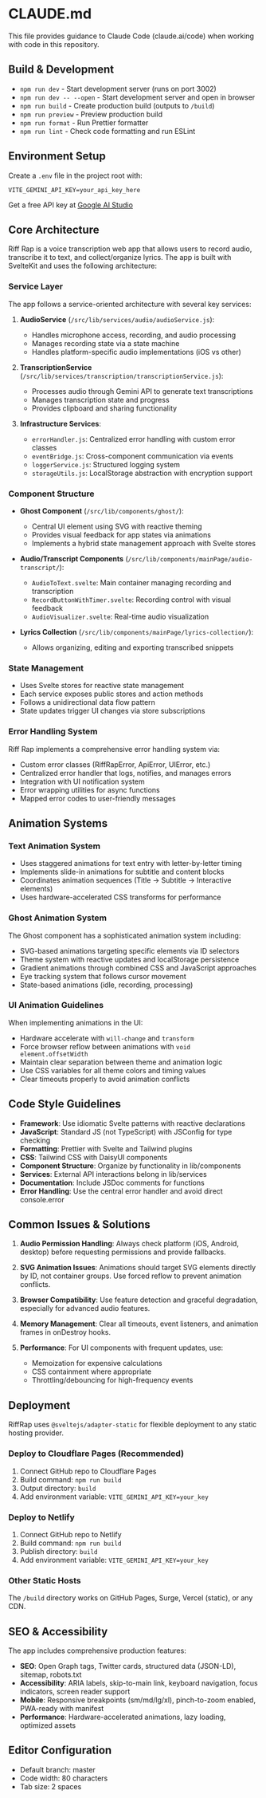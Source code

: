 # CLAUDE.md

This file provides guidance to Claude Code (claude.ai/code) when working with code in this repository.

## Build & Development

- `npm run dev` - Start development server (runs on port 3002)
- `npm run dev -- --open` - Start development server and open in browser
- `npm run build` - Create production build (outputs to `/build`)
- `npm run preview` - Preview production build
- `npm run format` - Run Prettier formatter
- `npm run lint` - Check code formatting and run ESLint

## Environment Setup

Create a `.env` file in the project root with:

```
VITE_GEMINI_API_KEY=your_api_key_here
```

Get a free API key at [Google AI Studio](https://aistudio.google.com/app/apikey)

## Core Architecture

Riff Rap is a voice transcription web app that allows users to record audio, transcribe it to text, and collect/organize lyrics. The app is built with SvelteKit and uses the following architecture:

### Service Layer

The app follows a service-oriented architecture with several key services:

1. **AudioService** (`/src/lib/services/audio/audioService.js`):
   - Handles microphone access, recording, and audio processing
   - Manages recording state via a state machine
   - Handles platform-specific audio implementations (iOS vs other)

2. **TranscriptionService** (`/src/lib/services/transcription/transcriptionService.js`):
   - Processes audio through Gemini API to generate text transcriptions
   - Manages transcription state and progress
   - Provides clipboard and sharing functionality

3. **Infrastructure Services**:
   - `errorHandler.js`: Centralized error handling with custom error classes
   - `eventBridge.js`: Cross-component communication via events
   - `loggerService.js`: Structured logging system
   - `storageUtils.js`: LocalStorage abstraction with encryption support

### Component Structure

- **Ghost Component** (`/src/lib/components/ghost/`):
  - Central UI element using SVG with reactive theming
  - Provides visual feedback for app states via animations
  - Implements a hybrid state management approach with Svelte stores

- **Audio/Transcript Components** (`/src/lib/components/mainPage/audio-transcript/`):
  - `AudioToText.svelte`: Main container managing recording and transcription
  - `RecordButtonWithTimer.svelte`: Recording control with visual feedback
  - `AudioVisualizer.svelte`: Real-time audio visualization

- **Lyrics Collection** (`/src/lib/components/mainPage/lyrics-collection/`):
  - Allows organizing, editing and exporting transcribed snippets

### State Management

- Uses Svelte stores for reactive state management
- Each service exposes public stores and action methods
- Follows a unidirectional data flow pattern
- State updates trigger UI changes via store subscriptions

### Error Handling System

Riff Rap implements a comprehensive error handling system via:

- Custom error classes (RiffRapError, ApiError, UIError, etc.)
- Centralized error handler that logs, notifies, and manages errors
- Integration with UI notification system
- Error wrapping utilities for async functions
- Mapped error codes to user-friendly messages

## Animation Systems

### Text Animation System

- Uses staggered animations for text entry with letter-by-letter timing
- Implements slide-in animations for subtitle and content blocks
- Coordinates animation sequences (Title → Subtitle → Interactive elements)
- Uses hardware-accelerated CSS transforms for performance

### Ghost Animation System

The Ghost component has a sophisticated animation system including:

- SVG-based animations targeting specific elements via ID selectors
- Theme system with reactive updates and localStorage persistence
- Gradient animations through combined CSS and JavaScript approaches
- Eye tracking system that follows cursor movement
- State-based animations (idle, recording, processing)

### UI Animation Guidelines

When implementing animations in the UI:

- Hardware accelerate with `will-change` and `transform`
- Force browser reflow between animations with `void element.offsetWidth`
- Maintain clear separation between theme and animation logic
- Use CSS variables for all theme colors and timing values
- Clear timeouts properly to avoid animation conflicts

## Code Style Guidelines

- **Framework**: Use idiomatic Svelte patterns with reactive declarations
- **JavaScript**: Standard JS (not TypeScript) with JSConfig for type checking
- **Formatting**: Prettier with Svelte and Tailwind plugins
- **CSS**: Tailwind CSS with DaisyUI components
- **Component Structure**: Organize by functionality in lib/components
- **Services**: External API interactions belong in lib/services
- **Documentation**: Include JSDoc comments for functions
- **Error Handling**: Use the central error handler and avoid direct console.error

## Common Issues & Solutions

1. **Audio Permission Handling**: Always check platform (iOS, Android, desktop) before requesting permissions and provide fallbacks.

2. **SVG Animation Issues**: Animations should target SVG elements directly by ID, not container groups. Use forced reflow to prevent animation conflicts.

3. **Browser Compatibility**: Use feature detection and graceful degradation, especially for advanced audio features.

4. **Memory Management**: Clear all timeouts, event listeners, and animation frames in onDestroy hooks.

5. **Performance**: For UI components with frequent updates, use:
   - Memoization for expensive calculations
   - CSS containment where appropriate
   - Throttling/debouncing for high-frequency events

## Deployment

RiffRap uses `@sveltejs/adapter-static` for flexible deployment to any static hosting provider.

### Deploy to Cloudflare Pages (Recommended)

1. Connect GitHub repo to Cloudflare Pages
2. Build command: `npm run build`
3. Output directory: `build`
4. Add environment variable: `VITE_GEMINI_API_KEY=your_key`

### Deploy to Netlify

1. Connect GitHub repo to Netlify
2. Build command: `npm run build`
3. Publish directory: `build`
4. Add environment variable: `VITE_GEMINI_API_KEY=your_key`

### Other Static Hosts

The `/build` directory works on GitHub Pages, Surge, Vercel (static), or any CDN.

## SEO & Accessibility

The app includes comprehensive production features:

- **SEO**: Open Graph tags, Twitter cards, structured data (JSON-LD), sitemap, robots.txt
- **Accessibility**: ARIA labels, skip-to-main link, keyboard navigation, focus indicators, screen reader support
- **Mobile**: Responsive breakpoints (sm/md/lg/xl), pinch-to-zoom enabled, PWA-ready with manifest
- **Performance**: Hardware-accelerated animations, lazy loading, optimized assets

## Editor Configuration

- Default branch: master
- Code width: 80 characters
- Tab size: 2 spaces